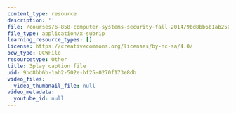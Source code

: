 ```yaml
---
content_type: resource
description: ''
file: /courses/6-858-computer-systems-security-fall-2014/9bd8bb6b1ab2502ebf250270f173e8db_WlmKwIe9z1Q.vtt
file_type: application/x-subrip
learning_resource_types: []
license: https://creativecommons.org/licenses/by-nc-sa/4.0/
ocw_type: OCWFile
resourcetype: Other
title: 3play caption file
uid: 9bd8bb6b-1ab2-502e-bf25-0270f173e8db
video_files:
  video_thumbnail_file: null
video_metadata:
  youtube_id: null
---
```

